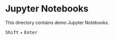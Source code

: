# Jupyter Notebooks

This directory contains demo Jupyter Notebooks.

<kbd>Shift</kbd> + <kbd>Enter</kbd>